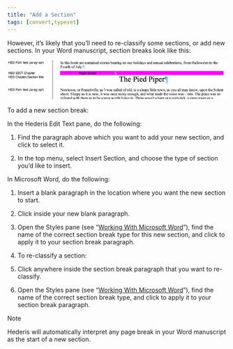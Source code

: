 ```yaml
---
title: "Add a Section"
tags: [convert,typeset]
---
```

 
<html><body><section data-type="chapter" class="hsecchapter" data-hederis-type="hsecchapter" id="add-a-section" data-pi-attrs="id: add-a-section; data-tags: convert,typeset;" role="doc-chapter" data-tags="convert,typeset" data-author-name=" " data-book-title=" " title="Add a Section"><p class="hblkp" data-hederis-type="hblkp" id="p245GK2Uv">However, it&#8217;s likely that you&#8217;ll need to re-classify some sections, or add new sections. In your Word manuscript, section breaks look like this:</p><img data-hederis-type="hblkimg" class="hblkimg" id="p33hVwAul" src="/images/sectbr.png" data-img-src="/images/sectbr.png"/><p class="hblkp" data-hederis-type="hblkp" id="ptQwGo32O">To add a new section break:</p><p class="hblkp" data-hederis-type="hblkp" id="p7qhRMo3m">In the Hederis Edit Text pane, do the following:</p><ol class="hwprnumlist" data-hederis-type="hwprnumlist" id="psZjzWWqZ"><li class="hblkoli" data-hederis-type="hblkoli" id="li61wApkAs"><p class="hblkoli" data-hederis-type="hblklip" id="pK8LujOLB">Find the paragraph above which you want to add your new section, and click to select it.</p></li><li class="hblkoli" data-hederis-type="hblkoli" id="lihBKpbmLp"><p class="hblkoli" data-hederis-type="hblklip" id="pAW6KLNf2">In the top menu, select Insert Section, and choose the type of section you&#8217;d like to insert.</p></li></ol><p class="hblkp" data-hederis-type="hblkp" id="paYXMl5hV">In Microsoft Word, do the following:</p><ol class="hwprnumlist" data-hederis-type="hwprnumlist" id="p1WxFv9mF"><li class="hblkoli" data-hederis-type="hblkoli" id="liS81RYLFa"><p class="hblkoli" data-hederis-type="hblklip" id="pJxanDUUi">Insert a blank paragraph in the location where you want the new section to start.</p></li><li class="hblkoli" data-hederis-type="hblkoli" id="li9Gx5ZB3G"><p class="hblkoli" data-hederis-type="hblklip" id="p6yemlxcd">Click inside your new blank paragraph.</p></li><li class="hblkoli" data-hederis-type="hblkoli" id="li8ODevIpa"><p class="hblkoli" data-hederis-type="hblklip" id="psumRCwZD">Open the Styles pane (see &#8220;<a href="{% link _docs/fine-tune-styles.md %}" class="hspana" data-hederis-type="hspana" id="pQCvr1ln1">Working With Microsoft Word</a>&#8221;), find the name of the correct section break type for this new section, and click to apply it to your section break paragraph.</p></li><li class="hblkoli" data-hederis-type="hblkoli" id="lia3JFK6Er"><p class="hblkoli" data-hederis-type="hblklip" id="pmvqVFNdj">To re-classify a section:</p></li><li class="hblkoli" data-hederis-type="hblkoli" id="li7kuoMyKF"><p class="hblkoli" data-hederis-type="hblklip" id="pjbT96bQJ">Click anywhere inside the section break paragraph that you want to re-classify.</p></li><li class="hblkoli" data-hederis-type="hblkoli" id="liW60DCrqc"><p class="hblkoli" data-hederis-type="hblklip" id="pe9VsVLyF">Open the Styles pane (see &#8220;<a href="{% link _docs/fine-tune-styles.md %}" class="hspana" data-hederis-type="hspana" id="pxiqb2R1S">Working With Microsoft Word</a>&#8221;), find the name of the correct section break type, and click to apply it to your section break paragraph.</p></li></ol><aside class="hwprbox box" data-hederis-type="hwprbox" id="pOjEM8HRz" data-type="sidebar"><p class="hblktype" data-hederis-type="hblktype" id="pfE7EVhGA">Note</p><p class="hblkp" data-hederis-type="hblkp" id="pq2PMp6Uw">Hederis will automatically interpret any page break in your Word manuscript as the start of a new section.</p></aside></section></body></html>
